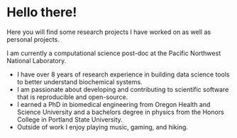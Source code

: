 # Hello there!

Here you will find some research projects I have worked on as well as personal projects. 

I am currently a computational science post-doc at the Pacific Northwest National Laboratory. 

- I have over 8 years of research experience in building data science tools to better understand biochemical systems.
- I am passionate about developing and contributing to scientific software that is reproducible and open-source.
- I earned a PhD in biomedical engineering from Oregon Health and Science University and a bachelors degree in physics from the Honors College in Portland State University.
- Outside of work I enjoy playing music, gaming, and hiking.

